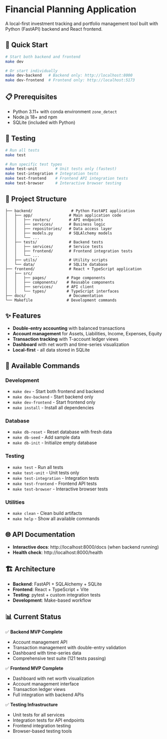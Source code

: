 # Financial Planning Application

A local-first investment tracking and portfolio management tool built with Python (FastAPI) backend and React frontend.

## 🚀 Quick Start

```bash
# Start both backend and frontend
make dev

# Or start individually
make dev-backend   # Backend only: http://localhost:8000
make dev-frontend  # Frontend only: http://localhost:5173
```

## 📋 Prerequisites

- Python 3.11+ with conda environment `zone_detect`
- Node.js 18+ and npm
- SQLite (included with Python)

## 🧪 Testing

```bash
# Run all tests
make test

# Run specific test types
make test-unit        # Unit tests only (fastest)
make test-integration # Integration tests
make test-frontend    # Frontend API integration tests
make test-browser     # Interactive browser testing
```

## 📁 Project Structure

```
├── backend/                 # Python FastAPI application
│   ├── app/                # Main application code
│   │   ├── routers/        # API endpoints
│   │   ├── services/       # Business logic
│   │   ├── repositories/   # Data access layer
│   │   ├── models.py       # SQLAlchemy models
│   │   └── ...
│   ├── tests/              # Backend tests
│   │   ├── services/       # Service tests
│   │   ├── frontend/       # Frontend integration tests
│   │   └── ...
│   ├── utils/              # Utility scripts
│   └── data/               # SQLite database
├── frontend/               # React + TypeScript application
│   ├── src/
│   │   ├── pages/         # Page components
│   │   ├── components/    # Reusable components
│   │   ├── services/      # API client
│   │   └── types/         # TypeScript interfaces
├── docs/                   # Documentation
└── Makefile               # Development commands
```

## ✨ Features

- **Double-entry accounting** with balanced transactions
- **Account management** for Assets, Liabilities, Income, Expenses, Equity
- **Transaction tracking** with T-account ledger views
- **Dashboard** with net worth and time-series visualization
- **Local-first** - all data stored in SQLite

## 🔧 Available Commands

### Development
- `make dev` - Start both frontend and backend
- `make dev-backend` - Start backend only
- `make dev-frontend` - Start frontend only
- `make install` - Install all dependencies

### Database
- `make db-reset` - Reset database with fresh data
- `make db-seed` - Add sample data
- `make db-init` - Initialize empty database

### Testing
- `make test` - Run all tests
- `make test-unit` - Unit tests only
- `make test-integration` - Integration tests
- `make test-frontend` - Frontend API tests
- `make test-browser` - Interactive browser tests

### Utilities
- `make clean` - Clean build artifacts
- `make help` - Show all available commands

## 🌐 API Documentation

- **Interactive docs**: http://localhost:8000/docs (when backend running)
- **Health check**: http://localhost:8000/health

## 🏗️ Architecture

- **Backend**: FastAPI + SQLAlchemy + SQLite
- **Frontend**: React + TypeScript + Vite
- **Testing**: pytest + custom integration tests
- **Development**: Make-based workflow

## 📊 Current Status

✅ **Backend MVP Complete**
- Account management API
- Transaction management with double-entry validation
- Dashboard with time-series data
- Comprehensive test suite (121 tests passing)

✅ **Frontend MVP Complete**
- Dashboard with net worth visualization
- Account management interface
- Transaction ledger views
- Full integration with backend APIs

✅ **Testing Infrastructure**
- Unit tests for all services
- Integration tests for API endpoints
- Frontend integration testing
- Browser-based testing tools